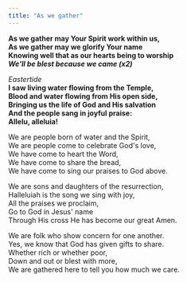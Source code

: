 ```yaml
---
title: "As we gather"
---
```


**As we gather may Your Spirit work within us,   
As we gather may we glorify Your name   
Knowing well that as our hearts being to worship**   
***We'll be blest because we came (x2)***

*Eastertide*   
**I saw living water flowing from the Temple,   
Blood and water flowing from His open side,   
Bringing us the life of God and His salvation   
And the people sang in joyful praise:   
Allelu, alleluia!**   

We are people born of water and the Spirit,   
We are people come to celebrate God's love,   
We have come to heart the Word,   
We have come to share the bread,   
We have come to sing our praises to God above.

We are sons and daughters of the resurrection,   
Halleluiah is the song we sing with joy,   
All the praises we proclaim,   
Go to God in Jesus' name   
Through His cross He has become our great Amen.

We are folk who show concern for one another.   
Yes, we know that God has given gifts to share.   
Whether rich or whether poor,   
Down and out or blest with more,   
We are gathered here to tell you how much we care.